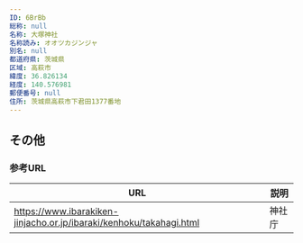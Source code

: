 ```yaml
---
ID: 6BrBb
総称: null
名称: 大塚神社
名称読み: オオツカジンジャ
別名: null
都道府県: 茨城県
区域: 高萩市
緯度: 36.826134
経度: 140.576981
郵便番号: null
住所: 茨城県高萩市下君田1377番地
---
```


## その他

### 参考URL

| URL                                                                 | 説明   |
| ------------------------------------------------------------------- | ------ |
| https://www.ibarakiken-jinjacho.or.jp/ibaraki/kenhoku/takahagi.html | 神社庁 |
